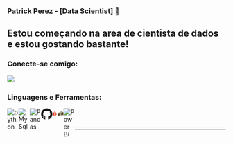 ### Patrick Perez - [Data Scientist] 👋

## Estou começando na area de cientista de dados e estou gostando bastante!

### Conecte-se comigo:
[<img align="left"  width="22px" src="https://img.icons8.com/fluent/48/000000/linkedin.png" />](https://www.linkedin.com/in/patrickperezdev/)

<br />

### Linguagens e Ferramentas:

<img align="left" alt="python" width="26px" src="https://cdn3.iconfinder.com/data/icons/logos-and-brands-adobe/512/267_Python-512.png" />

<img align="left" alt="MySql" width="26px" src="https://img.icons8.com/metro/52/000000/mysql.png"/>

<img align="left" alt="Pandas" width="26px" src="https://cdn.jsdelivr.net/npm/simple-icons@3.4.0/icons/pandas.svg" />

<img align="left" alt="GitHub" width="26px" src="https://raw.githubusercontent.com/github/explore/78df643247d429f6cc873026c0622819ad797942/topics/github/github.png" />

<img align="left" alt="Git" width="26px" src="https://raw.githubusercontent.com/github/explore/80688e429a7d4ef2fca1e82350fe8e3517d3494d/topics/git/git.png" />

<img align="left" alt="Power Bi" width="26px"  src="https://img.icons8.com/dusk/128/000000/power-bi.png"/>

<br />
<br />

---
[linkedin]: www.linkedin.com/in/patrickperezdev/
